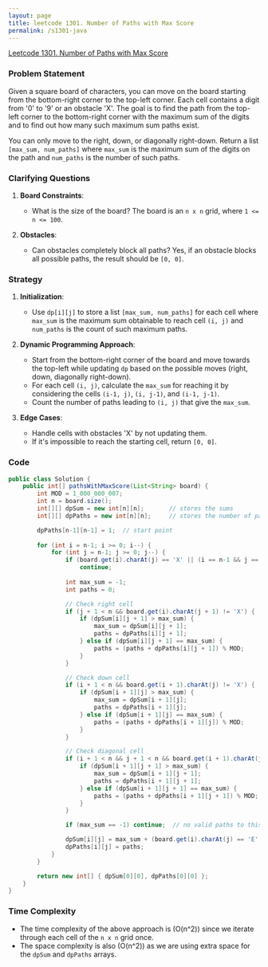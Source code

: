 ```yaml
---
layout: page
title: leetcode 1301. Number of Paths with Max Score
permalink: /s1301-java
---
```

[Leetcode 1301. Number of Paths with Max Score](https://algoadvance.github.io/algoadvance/l1301)
### Problem Statement
Given a square board of characters, you can move on the board starting from the bottom-right corner to the top-left corner. Each cell contains a digit from '0' to '9' or an obstacle 'X'. The goal is to find the path from the top-left corner to the bottom-right corner with the maximum sum of the digits and to find out how many such maximum sum paths exist.

You can only move to the right, down, or diagonally right-down. Return a list `[max_sum, num_paths]` where `max_sum` is the maximum sum of the digits on the path and `num_paths` is the number of such paths.

### Clarifying Questions
1. **Board Constraints**:
   - What is the size of the board? The board is an `n x n` grid, where `1 <= n <= 100`.
   
2. **Obstacles**:
   - Can obstacles completely block all paths? Yes, if an obstacle blocks all possible paths, the result should be `[0, 0]`.

### Strategy
1. **Initialization**:
   - Use `dp[i][j]` to store a list `[max_sum, num_paths]` for each cell where `max_sum` is the maximum sum obtainable to reach cell `(i, j)` and `num_paths` is the count of such maximum paths.

2. **Dynamic Programming Approach**:
   - Start from the bottom-right corner of the board and move towards the top-left while updating `dp` based on the possible moves (right, down, diagonally right-down).
   - For each cell `(i, j)`, calculate the `max_sum` for reaching it by considering the cells `(i-1, j)`, `(i, j-1)`, and `(i-1, j-1)`.
   - Count the number of paths leading to `(i, j)` that give the `max_sum`.

3. **Edge Cases**:
   - Handle cells with obstacles 'X' by not updating them.
   - If it's impossible to reach the starting cell, return `[0, 0]`.

### Code
```java
public class Solution {
    public int[] pathsWithMaxScore(List<String> board) {
        int MOD = 1_000_000_007;
        int n = board.size();
        int[][] dpSum = new int[n][n];       // stores the sums
        int[][] dpPaths = new int[n][n];     // stores the number of paths

        dpPaths[n-1][n-1] = 1;  // start point
        
        for (int i = n-1; i >= 0; i--) {
            for (int j = n-1; j >= 0; j--) {
                if (board.get(i).charAt(j) == 'X' || (i == n-1 && j == n-1))
                    continue;
                
                int max_sum = -1;
                int paths = 0;

                // Check right cell
                if (j + 1 < n && board.get(i).charAt(j + 1) != 'X') {
                    if (dpSum[i][j + 1] > max_sum) {
                        max_sum = dpSum[i][j + 1];
                        paths = dpPaths[i][j + 1];
                    } else if (dpSum[i][j + 1] == max_sum) {
                        paths = (paths + dpPaths[i][j + 1]) % MOD;
                    }
                }

                // Check down cell
                if (i + 1 < n && board.get(i + 1).charAt(j) != 'X') {
                    if (dpSum[i + 1][j] > max_sum) {
                        max_sum = dpSum[i + 1][j];
                        paths = dpPaths[i + 1][j];
                    } else if (dpSum[i + 1][j] == max_sum) {
                        paths = (paths + dpPaths[i + 1][j]) % MOD;
                    }
                }

                // Check diagonal cell
                if (i + 1 < n && j + 1 < n && board.get(i + 1).charAt(j + 1) != 'X') {
                    if (dpSum[i + 1][j + 1] > max_sum) {
                        max_sum = dpSum[i + 1][j + 1];
                        paths = dpPaths[i + 1][j + 1];
                    } else if (dpSum[i + 1][j + 1] == max_sum) {
                        paths = (paths + dpPaths[i + 1][j + 1]) % MOD;
                    }
                }

                if (max_sum == -1) continue;  // no valid paths to this cell

                dpSum[i][j] = max_sum + (board.get(i).charAt(j) == 'E' ? 0 : board.get(i).charAt(j) - '0');
                dpPaths[i][j] = paths;
            }
        }

        return new int[] { dpSum[0][0], dpPaths[0][0] };
    }
}
```

### Time Complexity
- The time complexity of the above approach is \(O(n^2)\) since we iterate through each cell of the `n x n` grid once.
- The space complexity is also \(O(n^2)\) as we are using extra space for the `dpSum` and `dpPaths` arrays.
